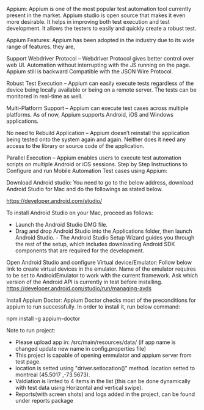 Appium:
Appium is one of the most popular test automation tool currently present in the market. Appium studio is open source that makes it even more desirable. It helps in improving both test execution and test development. It allows the testers to easily and quickly create a robust test.

Appium Features:
Appium has been adopted in the industry due to its wide range of features. they are,

Support Webdriver Protocol – Webdriver Protocol gives better control over web UI. Automation without interrupting with the JS running on the page. Appium still is backward Compatible with the JSON Wire Protocol.

Robust Test Execution – Appium can easily execute tests regardless of the device being locally available or being on a remote server. The tests can be monitored in real-time as well.

Multi-Platform Support – Appium can execute test cases across multiple platforms. As of now, Appium supports Android, iOS and Windows applications.

No need to Rebuild Application – Appium doesn’t reinstall the application being tested onto the system again and again. Neither does it need any access to the library or source code of the application.

Parallel Execution – Appium enables users to execute test automation scripts on multiple Android or iOS sessions.
Step by Step Instructions to Configure and run Mobile Automation Test cases using Appium:

Download Android studio:
You need to go to the below address, download Android Studio for Mac and do the followings as stated below.

https://developer.android.com/studio/

To install Android Studio on your Mac, proceed as follows:

- Launch the Android Studio DMG file.
- Drag and drop Android Studio into the Applications folder, then launch Android Studio.
- The Android Studio Setup Wizard guides you through the rest of the setup, which includes downloading Android SDK components that are required for the development.

Open Android Studio and configure Virtual device/Emulator:
Follow below link to create virtual devices in the emulator. Name of the emulator requires to be set to AndroidEmulator to work with the current framework. Ask which version of the Android API is currently in test before installing. 
https://developer.android.com/studio/run/managing-avds

Install Appium Doctor:
Appium Doctor checks most of the preconditions for appium to run successfully. In order to install it, run below command:

npm install -g appium-doctor


Note to run project:

- Please upload app in: /src/main/resources/data/ (if app name is changed update new name in config.properties file)
- This project is capable of opening emmulator and appium server from test page.
- location is setted using "driver.setlocation()" method. location setted to montreal (45.5017 ,-73.5673).
- Valdiation is limted to 4 items in the list (this can be done dynamically with test data using Horizontal and vertical swipe).
- Reports(with screen shots) and logs added in the project, can be found under reports package
